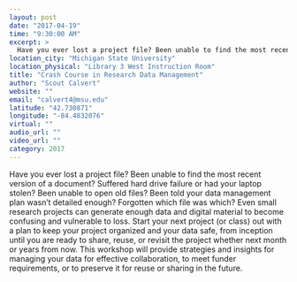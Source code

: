 ```yaml
---
layout: post
date: "2017-04-19"
time: "9:30:00 AM"
excerpt: >
  Have you ever lost a project file? Been unable to find the most recent version of a document? Suffered hard drive failure or had your laptop...
location_city: "Michigan State University"
location_physical: "Library 3 West Instruction Room"
title: "Crash Course in Research Data Management"
author: "Scout Calvert"
website: ""
email: "calvert4@msu.edu"
latitude: "42.730871"
longitude: "-84.4832076"
virtual: ""
audio_url: ""
video_url: ""
category: 2017
---
```


Have you ever lost a project file? Been unable to find the most recent version of a document? Suffered hard drive failure or had your laptop stolen? Been unable to open old files? Been told your data management plan wasn’t detailed enough? Forgotten which file was which? Even small research projects can generate enough data and digital material to become confusing and vulnerable to loss. Start your next project (or class) out with a plan to keep your project organized and your data safe, from inception until you are ready to share, reuse, or revisit the project whether next month or years from now. This workshop will provide strategies and insights for managing your data for effective collaboration, to meet funder requirements, or to preserve it for reuse or sharing in the future.
